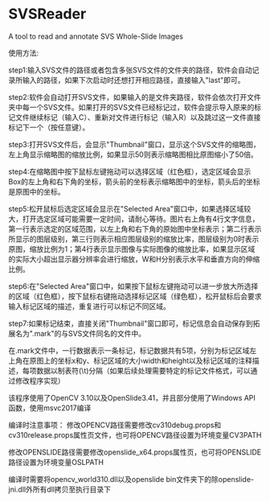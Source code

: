 # SVSReader
A tool to read and annotate SVS Whole-Slide Images


使用方法:

step1:输入SVS文件的路径或者包含多张SVS文件的文件夹的路径，软件会自动记录所输入的路径，如果下次启动时还想打开相应路径，直接输入"last"即可。

step2:软件会自动打开SVS文件，如果输入的是文件夹路径，软件会依次打开文件夹中每一个SVS文件。如果打开的SVS文件已经标记过，软件会提示导入原来的标记文件继续标记（输入C）、重新对文件进行标记（输入R）以及跳过这一文件直接标记下一个（按任意键）。

step3:打开SVS文件后，会显示"Thumbnail"窗口，显示这个SVS文件的缩略图，左上角显示缩略图的缩放比例，如果显示50则表示缩略图相比原图缩小了50倍。

step4:在缩略图中按下鼠标左键拖动可以选择区域（红色框），选定区域会显示Box的左上角和右下角的坐标，箭头前的坐标表示缩略图中的坐标，箭头后的坐标是原图中的坐标。

step5:松开鼠标后选定区域会显示在"Selected Area"窗口中，如果选择区域较大，打开选定区域可能需要一定时间，请耐心等待。图片右上角有4行文字信息，第一行表示选定的区域范围，以左上角和右下角的原始图中坐标表示；第二行表示所显示的图层级别，第三行则表示相应图层级别的缩放比率，图层级别为0时表示原图，缩放比例为1；第4行表示显示图像与实际图像的缩放比率，如果显示区域的实际大小超出显示器分辨率会进行缩放，W和H分别表示水平和垂直方向的伸缩比例。

step6:在"Selected Area"窗口中，如果按下鼠标左键拖动可以进一步放大所选择的区域（红色框），按下鼠标右键拖动选择标记区域（绿色框），松开鼠标后会要求输入标记区域的描述，重复进行可以标记不同区域。

step7:如果标记结束，直接关闭"Thumbnail"窗口即可，标记信息会自动保存到拓展名为".mark"的与SVS文件同名的文件中。

在.mark文件中，一行数据表示一条标记，标记数据共有5项，分别为标记区域左上角在原图上的坐标x和y、标记区域的大小width和height以及标记区域的注释描述，每项数据以制表符(\t)分隔（如果后续处理需要特定的标记文件格式，可以通过修改程序实现）

该程序使用了OpenCV 3.10以及OpenSlide3.41，并且部分使用了Windows API函数，使用msvc2017编译

编译时注意事项：
修改OPENCV路径需要修改cv310debug.props和cv310release.props属性页文件，也可将OPENCV路径设置为环境变量CV3PATH

修改OPENSLIDE路径需要修改openslide_x64.props属性页，也可将OPENSLIDE路径设置为环境变量OSLPATH

编译时需要将opencv_world310.dll以及openslide bin文件夹下的除openslide-jni.dll外所有dll拷贝至执行目录下

